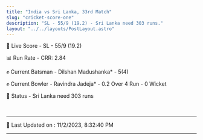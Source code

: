 ```yaml
---
title: "India vs Sri Lanka, 33rd Match"
slug: "cricket-score-one"
description: "SL - 55/9 (19.2) - Sri Lanka need 303 runs."
layout: "../../layouts/PostLayout.astro"
---
```


🔴 Live Score - SL - 55/9 (19.2)  

📊 Run Rate - CRR: 2.84  

✊ Current Batsman - Dilshan Madushanka* - 5(4)  

✊ Current Bowler - Ravindra Jadeja* - 0.2 Over 4 Run - 0 Wicket  

📑 Status - Sri Lanka need 303 runs

<br />

***

📝 Last Updated on : 11/2/2023, 8:32:40 PM

***

